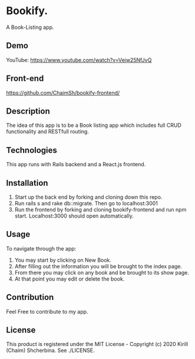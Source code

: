 
# Bookify. 
A Book-Listing app.

## Demo
YouTube: https://www.youtube.com/watch?v=Vejw25NfJvQ

## Front-end
https://github.com/ChaimSh/bookify-frontend/

## Description

The idea of this app is to be a Book listing app which includes full CRUD functionality and RESTfull routing. 

## Technologies 

This app runs with Rails backend and a React.js frontend.

## Installation
1. Start up the back end by forking and cloning down this repo.
2. Run rails s and rake db::migrate. Then go to localhost:3001
3. Run the frontend by forking and cloning bookify-frontend and run npm start. Localhost:3000 should open automatically. 

## Usage

To navigate through the app: 
1. You may start by clicking on New Book. 
2. After filling out the information you will be brought to the index page. 
3. From there you may click on any book and be brought to its show page. 
4. At that point you may edit or delete the book.

## Contribution
Feel Free to contribute to my app. 

## License
This product is registered under the MIT License - Copyright (c) 2020 Kirill (Chaim) Shcherbina. See ./LICENSE.
